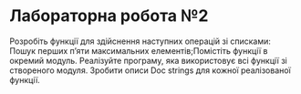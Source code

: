# Лабораторна робота №2

Розробіть функції для здійснення наступних операцій зі списками: 
Пошук перших п’яти максимальних елементів;Помістіть функції в окремий модуль. Реалізуйте програму, яка
використовує всі функції зі створеного модуля. Зробити описи Doc strings для
кожної реалізованої функції.